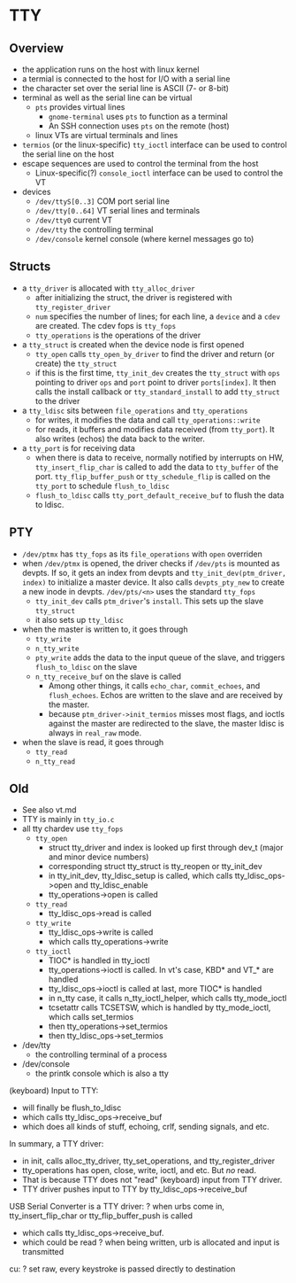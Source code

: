 TTY
===

## Overview

- the application runs on the host with linux kernel
- a termial is connected to the host for I/O with a serial line
- the character set over the serial line is ASCII (7- or 8-bit)
- terminal as well as the serial line can be virtual
  - `pts` provides virtual lines
    - `gnome-terminal` uses `pts` to function as a terminal
    - An SSH connection uses `pts` on the remote (host)
  - linux VTs are virtual terminals and lines
- `termios` (or the linux-specific) `tty_ioctl` interface can be used to control
  the serial line on the host
- escape sequences are used to control the terminal from the host
  - Linux-specific(?) `console_ioctl` interface can be used to control the VT
- devices
  - `/dev/ttyS[0..3]` COM port serial line
  - `/dev/tty[0..64]` VT serial lines and terminals
  - `/dev/tty0` current VT
  - `/dev/tty` the controlling terminal
  - `/dev/console` kernel console (where kernel messages go to)

## Structs

- a `tty_driver` is allocated with `tty_alloc_driver`
  - after initializing the struct, the driver is registered with
    `tty_register_driver`
  - `num` specifies the number of lines; for each line, a `device` and a
    `cdev` are created.  The cdev fops is `tty_fops`
  - `tty_operations` is the operations of the driver
- a `tty_struct` is created when the device node is first opened
  - `tty_open` calls `tty_open_by_driver` to find the driver and return (or
    create) the `tty_struct`
  - if this is the first time, `tty_init_dev` creates the `tty_struct` with
    `ops` pointing to driver `ops` and `port` point to driver `ports[index]`.
    It then calls the install callback or `tty_standard_install` to add
    `tty_struct` to the driver
- a `tty_ldisc` sits between `file_operations` and `tty_operations`
  - for writes, it modifies the data and call `tty_operations::write`
  - for reads, it buffers and modifies data received (from `tty_port`).  It
    also writes (echos) the data back to the writer.
- a `tty_port` is for receiving data
  - when there is data to receive, normally notified by interrupts on HW,
    `tty_insert_flip_char` is called to add the data to `tty_buffer` of the
    port.  `tty_flip_buffer_push` or `tty_schedule_flip` is called on the
    `tty_port` to schedule `flush_to_ldisc`
  - `flush_to_ldisc` calls `tty_port_default_receive_buf` to flush the data to
    ldisc.

## PTY

- `/dev/ptmx` has `tty_fops` as its `file_operations` with `open` overriden
- when `/dev/ptmx` is opened, the driver checks if `/dev/pts` is mounted as
  devpts.  If so, it gets an index from devpts and
  `tty_init_dev(ptm_driver, index)` to initialize a master device.  It also
  calls `devpts_pty_new` to create a new inode in devpts.  `/dev/pts/<n>` uses
  the standard `tty_fops`
  - `tty_init_dev` calls `ptm_driver`'s `install`.  This sets up the slave
    `tty_struct`
  - it also sets up `tty_ldisc`
- when the master is written to, it goes through
  - `tty_write`
  - `n_tty_write`
  - `pty_write` adds the data to the input queue of the slave, and triggers
    `flush_to_ldisc` on the slave
  - `n_tty_receive_buf` on the slave is called
    - Among other things, it calls `echo_char`, `commit_echoes`, and
      `flush_echoes`.  Echos are written to the slave and are received by the
      master.
    - because `ptm_driver->init_termios` misses most flags, and ioctls against
      the master are redirected to the slave, the master ldisc is always in
      `real_raw` mode.
- when the slave is read, it goes through
  - `tty_read`
  - `n_tty_read`

## Old

* See also vt.md
* TTY is mainly in `tty_io.c`
* all tty chardev use `tty_fops`
  * `tty_open`
    * struct tty_driver and index is looked up first through dev_t (major and minor device numbers)
    * corresponding struct tty_struct is tty_reopen or tty_init_dev
    * in tty_init_dev, tty_ldisc_setup is called, which calls tty_ldisc_ops->open and tty_ldisc_enable
    * tty_operations->open is called
  * `tty_read`
    * tty_ldisc_ops->read is called
  * `tty_write`
    * tty_ldisc_ops->write is called
    * which calls tty_operations->write
  * `tty_ioctl`
    * TIOC* is handled in tty_ioctl
    * tty_operations->ioctl is called.  In vt's case, KBD* and VT_*  are handled
    * tty_ldisc_ops->ioctl is called at last, more TIOC* is handled
    * in n_tty case, it calls n_tty_ioctl_helper, which calls tty_mode_ioctl
    * tcsetattr calls TCSETSW, which is handled by tty_mode_ioctl, which calls set_termios
    * then tty_operations->set_termios
    * then tty_ldisc_ops->set_termios
* /dev/tty
  * the controlling terminal of a process
* /dev/console
  * the printk console which is also a tty


(keyboard) Input to TTY:
* will finally be flush_to_ldisc
* which calls tty_ldisc_ops->receive_buf
* which does all kinds of stuff, echoing, crlf, sending signals, and etc.

In summary, a TTY driver:
* in init, calls alloc_tty_driver, tty_set_operations, and tty_register_driver
* tty_operations has open, close, write, ioctl, and etc.  But _no_ read.
* That is because TTY does not "read" (keyboard) input from TTY driver.
* TTY driver pushes input to TTY by tty_ldisc_ops->receive_buf

USB Serial Converter is a TTY driver:
? when urbs come in, tty_insert_flip_char or tty_flip_buffer_push is called
* which calls tty_ldisc_ops->receive_buf.
* which could be read
? when being written, urb is allocated and input is transmitted

cu:
? set raw, every keystroke is passed directly to destination
